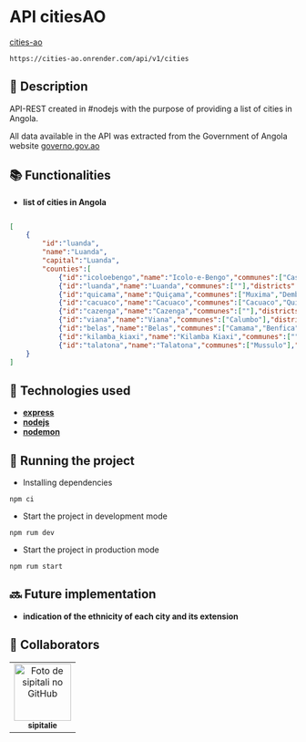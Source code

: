 # API citiesAO
[cities-ao](https://cities-ao.onrender.com/api/v1/cities)
```
https://cities-ao.onrender.com/api/v1/cities
```
## :memo: Description
API-REST created in #nodejs with the purpose of providing a list of cities in Angola.

All data available in the API was extracted from the Government of Angola website [governo.gov.ao](https://www.governo.gov.ao/angola/provincias)



## :books: Functionalities
* <b>list of cities in Angola</b>
  
```json

[
    { 
        "id":"luanda",
        "name":"Luanda",
        "capital":"Luanda",
        "counties":[
            {"id":"icoloebengo","name":"Icolo-e-Bengo","communes":["Cassoneca","Cabiri","Bom Jesus","Caculo Cahango","Quiminha"],"districts":["Catete","Bela Vista"]},
            {"id":"luanda","name":"Luanda","communes":[""],"districts":["Sambizanga","Rangel","Maianga","Ingombota","Samba","Neves Bendinha","Ngola Kiluanje"]},
            {"id":"quicama","name":"Quiçama","communes":["Muxima","Demba Chio","Quixinge","Mumbondo","Caboledo"],"districts":[]},
            {"id":"cacuaco","name":"Cacuaco","communes":["Cacuaco","Quicolo","Funda"],"districts":["Kikolo","Cacuaco","Mulenvos de Baixo","Sequele"]},
            {"id":"cazenga","name":"Cazenga","communes":[""],"districts":["Cazenga","Hoji ya Henda","11 de Novembro","Kima Kieza","Tala Hadi","Kalawenda"]},
            {"id":"viana","name":"Viana","communes":["Calumbo"],"districts":["Viana","Estalagem","Kikuxi","Baía","Zango","Vila Flôr"]},
            {"id":"belas","name":"Belas","communes":["Camama","Benfica","Vila Estoril","Ilha do Mussulo","Barra do Kwanza","Futungo de Belas","Ramiro"],"districts":["Quenguela","Morro dos Veados","Ramiros","Vila Verde","Cabolombo","Kilamba"]},
            {"id":"kilamba_kiaxi","name":"Kilamba Kiaxi","communes":[""],"districts":["Golfe","Sapú","Palanca","Nova Vida"]},
            {"id":"talatona","name":"Talatona","communes":["Mussulo"],"districts":["Benfica","Futungo de Belas","Lar do Patriota","Talatona","Camama","Cidade Universitária"]}]
    }
]

```
## :wrench: Technologies used
  * <a  href="https://expressjs.com"><b>express</b></a>
  * <a  href="https://nodejs.org/en"><b>nodejs</b></a>
  * <a  href="https://nodemon.io/"><b>nodemon</b></a>

## :rocket: Running the project

* Installing dependencies
```
npm ci
```
* Start the project in development mode
```
npm rum dev
```
* Start the project in production mode
```
npm rum start
```

## :soon: Future implementation
* <b>indication of the ethnicity of each city and its extension<b>

## :handshake: Collaborators
<table>
  <tr>
    <td align="center">
      <a href="http://github.com/sipitalie">
        <img src="https://avatars.githubusercontent.com/u/58750371?s=400&u=24d12ba8e682d3aebcfd3f3878c2b4eb38314b4f&v=4" width="100px;" alt="Foto de sipitali no GitHub"/><br>
        <sub>
          <b>sipitalie</b>
        </sub>
      </a>
    </td>
  </tr>
</table>

